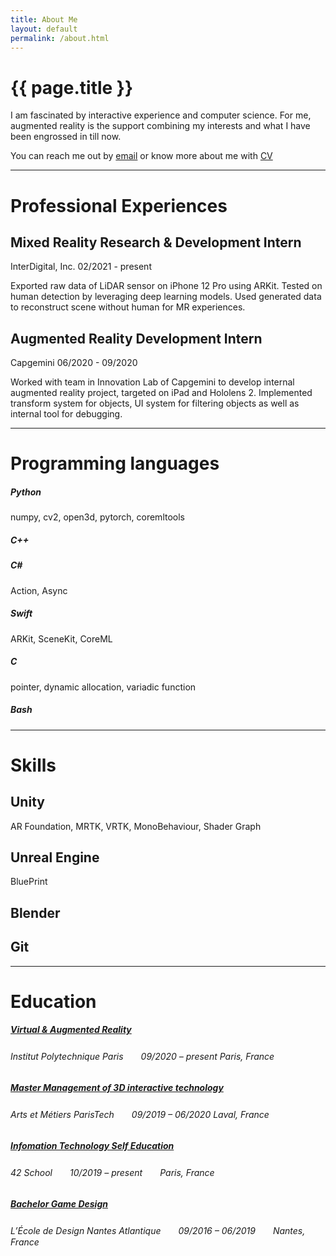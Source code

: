 ```yaml
---
title: About Me
layout: default 
permalink: /about.html
---
```


# {{ page.title }}

I am fascinated by interactive experience and computer science. For me, augmented reality is the support combining my interests and what I have been engrossed in till now.

You can reach me out by [email](mailto:zemin.xu@yahoo.com) or know more about me with [CV]()

---

# Professional Experiences

## Mixed Reality Research & Development Intern

InterDigital, Inc. 02/2021 - present

Exported raw data of LiDAR sensor on iPhone 12 Pro using ARKit. Tested on human detection by leveraging deep learning models. Used generated data to reconstruct scene without human for MR experiences.


## Augmented Reality Development Intern

Capgemini 06/2020 - 09/2020

Worked with team in Innovation Lab of Capgemini to develop internal augmented reality project, targeted on iPad and Hololens 2. Implemented transform system for objects, UI system for filtering objects as well as internal tool for debugging.

---

# Programming languages 

##### Python
numpy, cv2, open3d, pytorch, coremltools
##### C++
##### C#
Action, Async
##### Swift
ARKit, SceneKit, CoreML
##### C
pointer, dynamic allocation, variadic function
##### Bash

---

# Skills

## Unity
AR Foundation, MRTK, VRTK, MonoBehaviour, Shader Graph

## Unreal Engine
BluePrint

## Blender

## Git

---

# Education

##### [Virtual & Augmented Reality](https://www.ip-paris.fr/en/education/masters/electrical-engineering-program/master-year-2-virtual-augmented-reality)

###### *Institut Polytechnique Paris*　　09/2020 – present Paris, France

##### [Master Management of 3D interactive technology](https://artsetmetiers.fr/en/management-des-technologies-interactives-3d)

###### *Arts et Métiers ParisTech*　　09/2019 – 06/2020 Laval, France

##### [Infomation Technology Self Education](https://www.42.us.org/innovation/program-design/)

###### *42 School*　　10/2019 – present　　Paris, France

##### [Bachelor Game Design](https://www.lecolededesign.com/formations/orientation/annee-2-et-3-game-design-90)

###### *L’École de Design Nantes Atlantique*　　09/2016 – 06/2019　　Nantes, France


